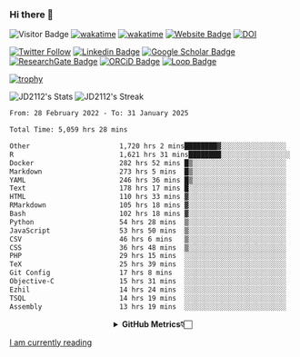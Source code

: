 ### Hi there 👋
![Visitor Badge](https://visitor-badge.laobi.icu/badge?page_id=JD2112.JD2112)
[![wakatime](https://github.com/JD2112/JD2112/actions/workflows/waka-readme.yml/badge.svg)](https://github.com/JD2112/JD2112/actions/workflows/waka-readme.yml)
[![wakatime](https://wakatime.com/badge/user/fe95275f-909a-4147-a45d-624981173898.svg)](https://wakatime.com/@fe95275f-909a-4147-a45d-624981173898)
[![Website Badge](https://img.shields.io/badge/website-informational?style=flat-square)](http://jyotirmoydas.netlify.app)
[![DOI](https://zenodo.org/badge/668165851.svg)](https://zenodo.org/doi/10.5281/zenodo.11104069)

[![Twitter Follow](https://img.shields.io/twitter/follow/jyotirmoy21?style=social)](https://twitter.com/jyotirmoy21)
[![Linkedin Badge](https://img.shields.io/badge/-jyotirmoy-blue?style=plastic&logo=Linkedin&logoColor=white&link=https://www.linkedin.com/in/dasjyotirmoy/)](https://www.linkedin.com/in/dasjyotirmoy/)
[![Google Scholar Badge](https://img.shields.io/badge/-jyotirmoy-blue?style=plastic&logo=GoogleScholar&logoColor=white&link=https://scholar.google.se/citations?user=IMBYOv8AAAAJ&hl=en)](https://scholar.google.se/citations?user=IMBYOv8AAAAJ&hl=en)
[![ResearchGate Badge](https://img.shields.io/badge/-jyotirmoy-cyan?style=plastic&logo=ResearchGate&logoColor=white&link=https://www.researchgate.net/profile/Jyotirmoy-Das-3)](https://www.researchgate.net/profile/Jyotirmoy-Das-3)
[![ORCiD Badge](https://img.shields.io/badge/-jyotirmoy-green?style=plastic&logo=orcid&logoColor=white&link=https://orcid.org/0000-0002-5649-4658)](https://orcid.org/0000-0002-5649-4658)
[![Loop Badge](https://img.shields.io/badge/-jyotirmoy-orange?style=plastic&logo=Loop&logoColor=white&link=https://loop.frontiersin.org/people/1519976/overview)](https://loop.frontiersin.org/people/1519976/overview)

[![trophy](https://github-profile-trophy.vercel.app/?username=JD2112)](https://github.com/ryo-ma/github-profile-trophy)

<!--
**JD2112/JD2112** is a ✨ _special_ ✨ repository because its `README.md` (this file) appears on your GitHub profile.

Here are some ideas to get you started:

- 🔭 I’m currently working on ...
- 🌱 I’m currently learning ...
- 👯 I’m looking to collaborate on ...
- 🤔 I’m looking for help with ...
- 💬 Ask me about ...
- 📫 How to reach me: ...
- 😄 Pronouns: ...
- ⚡ Fun fact: ...
![JD2112's Top Languages](https://github-readme-stats.vercel.app/api/top-langs/?username=JD2112&theme=vue-dark&show_icons=true&hide_border=true&layout=compact)
-->
![JD2112's Stats](https://github-readme-stats.vercel.app/api?username=JD2112&theme=vue-dark&show_icons=true&hide_border=true&count_private=true)
![JD2112's Streak](https://github-readme-streak-stats.herokuapp.com/?user=JD2112&theme=vue-dark&hide_border=true)





<!--START_SECTION:waka-->

```txt
From: 28 February 2022 - To: 31 January 2025

Total Time: 5,059 hrs 28 mins

Other                      1,720 hrs 2 mins████████▓░░░░░░░░░░░░░░░░   34.00 %
R                          1,621 hrs 31 mins████████░░░░░░░░░░░░░░░░░   32.05 %
Docker                     282 hrs 52 mins █▒░░░░░░░░░░░░░░░░░░░░░░░   05.59 %
Markdown                   273 hrs 5 mins  █▒░░░░░░░░░░░░░░░░░░░░░░░   05.40 %
YAML                       246 hrs 36 mins █▒░░░░░░░░░░░░░░░░░░░░░░░   04.87 %
Text                       178 hrs 17 mins █░░░░░░░░░░░░░░░░░░░░░░░░   03.52 %
HTML                       110 hrs 33 mins ▓░░░░░░░░░░░░░░░░░░░░░░░░   02.19 %
RMarkdown                  105 hrs 18 mins ▓░░░░░░░░░░░░░░░░░░░░░░░░   02.08 %
Bash                       102 hrs 18 mins ▓░░░░░░░░░░░░░░░░░░░░░░░░   02.02 %
Python                     54 hrs 28 mins  ▒░░░░░░░░░░░░░░░░░░░░░░░░   01.08 %
JavaScript                 53 hrs 50 mins  ▒░░░░░░░░░░░░░░░░░░░░░░░░   01.06 %
CSV                        46 hrs 6 mins   ▒░░░░░░░░░░░░░░░░░░░░░░░░   00.91 %
CSS                        36 hrs 48 mins  ▒░░░░░░░░░░░░░░░░░░░░░░░░   00.73 %
PHP                        29 hrs 15 mins  ░░░░░░░░░░░░░░░░░░░░░░░░░   00.58 %
TeX                        25 hrs 39 mins  ░░░░░░░░░░░░░░░░░░░░░░░░░   00.51 %
Git Config                 17 hrs 8 mins   ░░░░░░░░░░░░░░░░░░░░░░░░░   00.34 %
Objective-C                15 hrs 31 mins  ░░░░░░░░░░░░░░░░░░░░░░░░░   00.31 %
Ezhil                      14 hrs 24 mins  ░░░░░░░░░░░░░░░░░░░░░░░░░   00.28 %
TSQL                       14 hrs 19 mins  ░░░░░░░░░░░░░░░░░░░░░░░░░   00.28 %
Assembly                   13 hrs 19 mins  ░░░░░░░░░░░░░░░░░░░░░░░░░   00.26 %
```

<!--END_SECTION:waka-->

<div align="center">
    <details>
        <summary><b>GitHub Metrics👇🏻</b></summary>
    <br>
        
[Get Details](https://metrics.lecoq.io/insights/JD2112)
    </details>
</div>

<a target="_blank" href="https://www.goodreads.com/user/show/21242415-jyotirmoy-das">I am currently reading</a>


